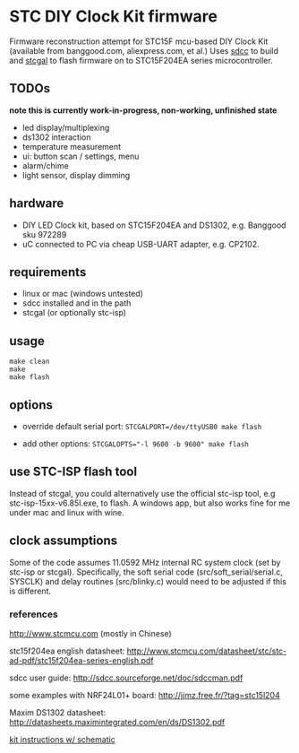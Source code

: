 # STC DIY Clock Kit firmware
Firmware reconstruction attempt for STC15F mcu-based DIY Clock Kit (available from banggood.com, aliexpress.com, et al.) Uses [sdcc](http://sdcc.sf.net) to build and [stcgal](https://github.com/grigorig/stcgal) to flash firmware on to STC15F204EA series microcontroller.

## TODOs
**note this is currently work-in-progress, non-working, unfinished state**

* led display/multiplexing
* ds1302 interaction
* temperature measurement
* ui: button scan / settings, menu
* alarm/chime
* light sensor, display dimming

## hardware
* DIY LED Clock kit, based on STC15F204EA and DS1302, e.g. Banggood sku 972289
* uC connected to PC via cheap USB-UART adapter, e.g. CP2102.

## requirements
* linux or mac (windows untested)
* sdcc installed and in the path
* stcgal (or optionally stc-isp)

## usage
```
make clean
make
make flash
```

## options
* override default serial port:
`STCGALPORT=/dev/ttyUSB0 make flash`

* add other options:
`STCGALOPTS="-l 9600 -b 9600" make flash`

## use STC-ISP flash tool
Instead of stcgal, you could alternatively use the official stc-isp tool, e.g stc-isp-15xx-v6.85I.exe, to flash.
A windows app, but also works fine for me under mac and linux with wine.

## clock assumptions
Some of the code assumes 11.0592 MHz internal RC system clock (set by stc-isp or stcgal).
Specifically, the soft serial code (src/soft_serial/serial.c, SYSCLK) and delay routines (src/blinky.c) would need to be adjusted if this is different.

### references
http://www.stcmcu.com (mostly in Chinese)

stc15f204ea english datasheet:
http://www.stcmcu.com/datasheet/stc/stc-ad-pdf/stc15f204ea-series-english.pdf

sdcc user guide:
http://sdcc.sourceforge.net/doc/sdccman.pdf

some examples with NRF24L01+ board:
http://jjmz.free.fr/?tag=stc15l204

Maxim DS1302 datasheet:
http://datasheets.maximintegrated.com/en/ds/DS1302.pdf

[kit instructions w/ schematic](docs/DIY_LED_Clock.png)

